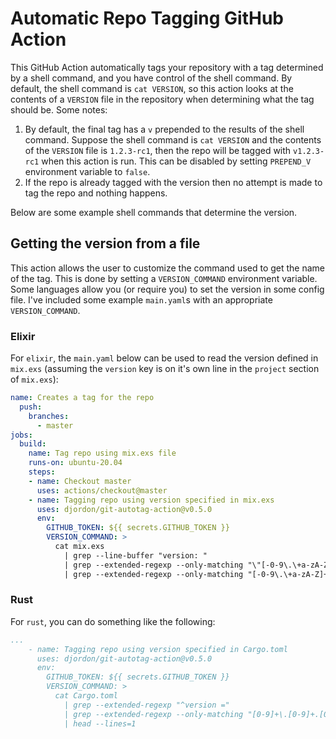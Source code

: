 # Automatic Repo Tagging GitHub Action

This GitHub Action automatically tags your repository with a tag determined by a shell command, and you have control of the shell command. By default, the shell command is `cat VERSION`, so this action looks at the contents of a `VERSION` file in the repository when determining what the tag should be. Some notes:
1. By default, the final tag has a `v` prepended to the results of the shell command. Suppose the shell command is `cat VERSION` and the contents of the `VERSION` file is `1.2.3-rc1`, then the repo will be tagged with `v1.2.3-rc1` when this action is run. This can be disabled by setting `PREPEND_V` environment variable to `false`.
2. If the repo is already tagged with the version then no attempt is made to tag the repo and nothing happens.

Below are some example shell commands that determine the version.


## Getting the version from a file

This action allows the user to customize the command used to get the name of the tag. This is done by setting a `VERSION_COMMAND` environment variable. Some languages allow you (or require you) to set the version in some config file. I've included some example `main.yaml`s with an appropriate `VERSION_COMMAND`.


### Elixir

For `elixir`, the `main.yaml` below can be used to read the version defined in `mix.exs` (assuming the `version` key is on it's own line in the `project` section of `mix.exs`):
```yaml
name: Creates a tag for the repo
  push:
    branches:
      - master 
jobs:
  build:
    name: Tag repo using mix.exs file
    runs-on: ubuntu-20.04    
    steps:
    - name: Checkout master
      uses: actions/checkout@master
    - name: Tagging repo using version specified in mix.exs
      uses: djordon/git-autotag-action@v0.5.0
      env:
        GITHUB_TOKEN: ${{ secrets.GITHUB_TOKEN }}
        VERSION_COMMAND: >
          cat mix.exs
            | grep --line-buffer "version: "
            | grep --extended-regexp --only-matching "\"[-0-9\.\+a-zA-Z]+\""
            | grep --extended-regexp --only-matching "[-0-9\.\+a-zA-Z]+"
```


### Rust

For `rust`, you can do something like the following:
```yaml
...
    - name: Tagging repo using version specified in Cargo.toml
      uses: djordon/git-autotag-action@v0.5.0
      env:
        GITHUB_TOKEN: ${{ secrets.GITHUB_TOKEN }}
        VERSION_COMMAND: >
          cat Cargo.toml
            | grep --extended-regexp "^version ="
            | grep --extended-regexp --only-matching "[0-9]+\.[0-9]+.[0-9]+[-\.\+a-zA-Z0-9]*"
            | head --lines=1
```
